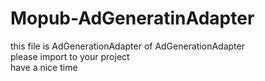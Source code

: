 # Mopub-AdGeneratinAdapter
this file is AdGenerationAdapter of AdGenerationAdapter  
please import to your project  
have a nice time  
